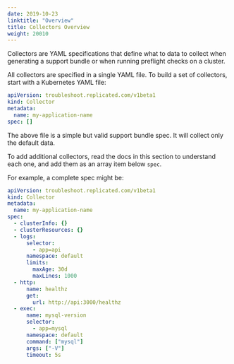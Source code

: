 ```yaml
---
date: 2019-10-23
linktitle: "Overview"
title: Collectors Overview
weight: 20010
---
```


Collectors are YAML specifications that define what to data to collect when generating a support bundle or when running preflight checks on a cluster.

All collectors are specified in a single YAML file. To build a set of collectors, start with a Kubernetes YAML file:

```yaml
apiVersion: troubleshoot.replicated.com/v1beta1
kind: Collector
metadata:
  name: my-application-name
spec: []
```

The above file is a simple but valid support bundle spec. It will collect only the default data.

To add additional collectors, read the docs in this section to understand each one, and add them as an array item below `spec`.

For example, a complete spec might be:

```yaml
apiVersion: troubleshoot.replicated.com/v1beta1
kind: Collector
metadata:
  name: my-application-name
spec:
  - clusterInfo: {}
  - clusterResources: {}
  - logs:
      selector:
        - app=api
      namespace: default
      limits:
        maxAge: 30d
        maxLines: 1000
  - http:
      name: healthz
      get:
        url: http://api:3000/healthz
  - exec:
      name: mysql-version
      selector:
        - app=mysql
      namespace: default
      command: ["mysql"]
      args: ["-V"]
      timeout: 5s
```
